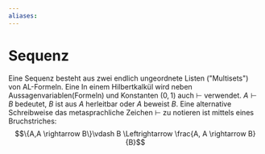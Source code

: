```yaml
---
aliases: 
---
```

# Sequenz 
Eine Sequenz besteht aus zwei endlich ungeordnete Listen ("Multisets") von AL-Formeln.
Eine In einem Hilbertkalkül wird neben Aussagenvariablen(Formeln) und Konstanten ($0,1$) auch $\vdash$ verwendet. $A \vdash B$ bedeutet, $B$ ist aus $A$ herleitbar oder $A$ beweist $B$.
Eine alternative Schreibweise das metasprachliche Zeichen $\vdash$ zu notieren ist mittels eines Bruchstriches:
$$\{A,A \rightarrow B\}\vdash B \Leftrightarrow \frac{A, A \rightarrow B}{B}$$

